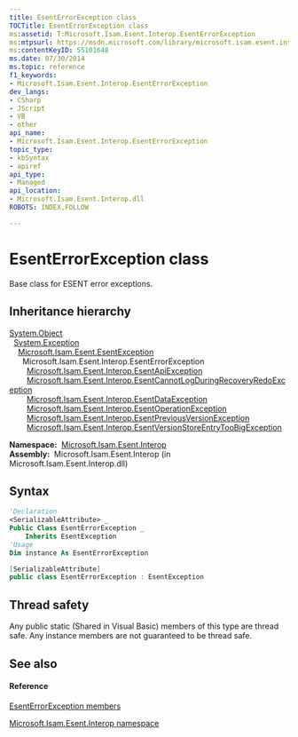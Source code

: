 ```yaml
---
title: EsentErrorException class
TOCTitle: EsentErrorException class
ms:assetid: T:Microsoft.Isam.Esent.Interop.EsentErrorException
ms:mtpsurl: https://msdn.microsoft.com/library/microsoft.isam.esent.interop.esenterrorexception(v=EXCHG.10)
ms:contentKeyID: 55101648
ms.date: 07/30/2014
ms.topic: reference
f1_keywords:
- Microsoft.Isam.Esent.Interop.EsentErrorException
dev_langs:
- CSharp
- JScript
- VB
- other
api_name: 
- Microsoft.Isam.Esent.Interop.EsentErrorException
topic_type: 
- kbSyntax
- apiref
api_type: 
- Managed
api_location: 
- Microsoft.Isam.Esent.Interop.dll
ROBOTS: INDEX,FOLLOW

---
```


# EsentErrorException class

Base class for ESENT error exceptions.

## Inheritance hierarchy

[System.Object](/dotnet/api/system.object)  
  [System.Exception](/dotnet/api/system.exception)  
    [Microsoft.Isam.Esent.EsentException](./esentexception-class.md)  
      Microsoft.Isam.Esent.Interop.EsentErrorException  
        [Microsoft.Isam.Esent.Interop.EsentApiException](./esentapiexception-class.md)  
        [Microsoft.Isam.Esent.Interop.EsentCannotLogDuringRecoveryRedoException](./esentcannotlogduringrecoveryredoexception-class.md)  
        [Microsoft.Isam.Esent.Interop.EsentDataException](./esentdataexception-class.md)  
        [Microsoft.Isam.Esent.Interop.EsentOperationException](./esentoperationexception-class.md)  
        [Microsoft.Isam.Esent.Interop.EsentPreviousVersionException](./esentpreviousversionexception-class.md)  
        [Microsoft.Isam.Esent.Interop.EsentVersionStoreEntryTooBigException](./esentversionstoreentrytoobigexception-class.md)  

**Namespace:**  [Microsoft.Isam.Esent.Interop](./microsoft.isam.esent.interop-namespace.md)  
**Assembly:**  Microsoft.Isam.Esent.Interop (in Microsoft.Isam.Esent.Interop.dll)

## Syntax

``` vb
'Declaration
<SerializableAttribute> _
Public Class EsentErrorException _
    Inherits EsentException
'Usage
Dim instance As EsentErrorException
```

``` csharp
[SerializableAttribute]
public class EsentErrorException : EsentException
```

## Thread safety

Any public static (Shared in Visual Basic) members of this type are thread safe. Any instance members are not guaranteed to be thread safe.

## See also

#### Reference

[EsentErrorException members](./esenterrorexception-members.md)

[Microsoft.Isam.Esent.Interop namespace](./microsoft.isam.esent.interop-namespace.md)